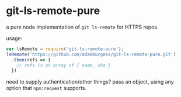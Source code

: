 # git-ls-remote-pure

a pure node implementation of `git ls-remote` for HTTPS repos.

usage:

```js
var lsRemote = require('git-ls-remote-pure');
lsRemote('https://github.com/adamburgess/git-ls-remote-pure.git')
  .then(refs => {
    // refs is an array of { name, sha }
  })
```

need to supply authentication/other things? pass an object, using any option that `npm:request` supports.